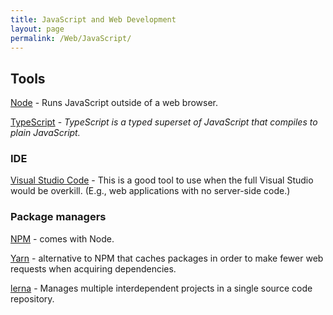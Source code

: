```yaml
---
title: JavaScript and Web Development
layout: page
permalink: /Web/JavaScript/
---
```


## Tools

[Node](https://nodejs.org/en/) - Runs JavaScript outside of a web browser.

[TypeScript](https://www.typescriptlang.org/) - _TypeScript is a typed superset of JavaScript that compiles to plain JavaScript._

### IDE

[Visual Studio Code](https://code.visualstudio.com/) - This is a good tool to use when the full Visual Studio would be overkill. (E.g., web applications with no server-side code.)

### Package managers

[NPM](https://www.npmjs.com/) - comes with Node.

[Yarn](https://yarnpkg.com) - alternative to NPM that caches packages in order to make fewer web requests when acquiring dependencies.

[lerna](https://lernajs.io/) - Manages multiple interdependent projects in a single source code repository.
